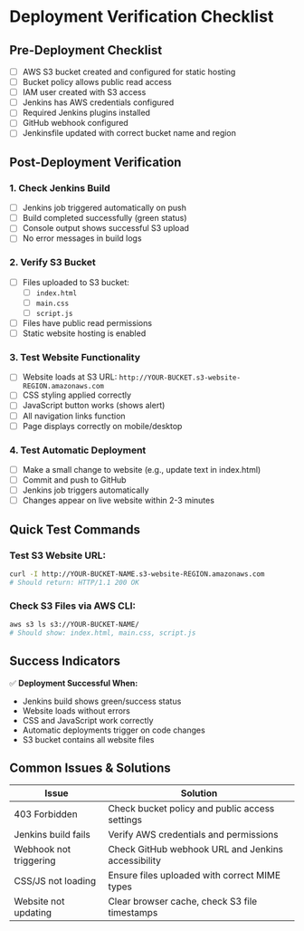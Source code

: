 # Deployment Verification Checklist

## Pre-Deployment Checklist

- [ ] AWS S3 bucket created and configured for static hosting
- [ ] Bucket policy allows public read access
- [ ] IAM user created with S3 access
- [ ] Jenkins has AWS credentials configured
- [ ] Required Jenkins plugins installed
- [ ] GitHub webhook configured
- [ ] Jenkinsfile updated with correct bucket name and region

## Post-Deployment Verification

### 1. Check Jenkins Build
- [ ] Jenkins job triggered automatically on push
- [ ] Build completed successfully (green status)
- [ ] Console output shows successful S3 upload
- [ ] No error messages in build logs

### 2. Verify S3 Bucket
- [ ] Files uploaded to S3 bucket:
  - [ ] `index.html`
  - [ ] `main.css`
  - [ ] `script.js`
- [ ] Files have public read permissions
- [ ] Static website hosting is enabled

### 3. Test Website Functionality
- [ ] Website loads at S3 URL: `http://YOUR-BUCKET.s3-website-REGION.amazonaws.com`
- [ ] CSS styling applied correctly
- [ ] JavaScript button works (shows alert)
- [ ] All navigation links function
- [ ] Page displays correctly on mobile/desktop

### 4. Test Automatic Deployment
- [ ] Make a small change to website (e.g., update text in index.html)
- [ ] Commit and push to GitHub
- [ ] Jenkins job triggers automatically
- [ ] Changes appear on live website within 2-3 minutes

## Quick Test Commands

### Test S3 Website URL:
```bash
curl -I http://YOUR-BUCKET-NAME.s3-website-REGION.amazonaws.com
# Should return: HTTP/1.1 200 OK
```

### Check S3 Files via AWS CLI:
```bash
aws s3 ls s3://YOUR-BUCKET-NAME/
# Should show: index.html, main.css, script.js
```

## Success Indicators

✅ **Deployment Successful When:**
- Jenkins build shows green/success status
- Website loads without errors
- CSS and JavaScript work correctly
- Automatic deployments trigger on code changes
- S3 bucket contains all website files

## Common Issues & Solutions

| Issue | Solution |
|-------|----------|
| 403 Forbidden | Check bucket policy and public access settings |
| Jenkins build fails | Verify AWS credentials and permissions |
| Webhook not triggering | Check GitHub webhook URL and Jenkins accessibility |
| CSS/JS not loading | Ensure files uploaded with correct MIME types |
| Website not updating | Clear browser cache, check S3 file timestamps |